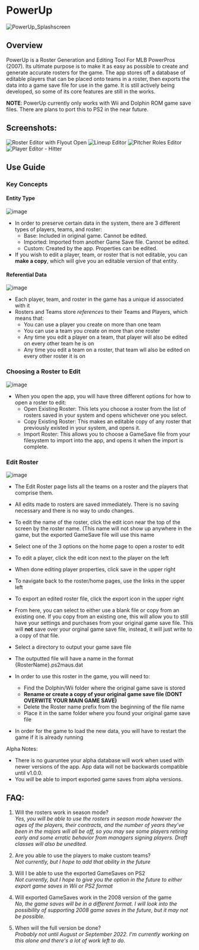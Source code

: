 # PowerUp
![PowerUp_Splashscreen](https://user-images.githubusercontent.com/30477054/160299027-774f51e4-43ff-45c5-af74-cf7471e844d0.png)

## Overview
PowerUp is a Roster Generation and Editing Tool For MLB PowerPros (2007). Its ultimate purpose is to make it as easy as possible to create and generate accurate rosters for the game. The app stores off a database of editable players that can be placed onto teams in a roster, then exports the data into a game save file for use in the game. It is still actively being developed, so some of its core features are still in the works.

**NOTE**: PowerUp currently only works with Wii and Dolphin ROM game save files. There are plans to port this to PS2 in the near future.

## Screenshots:
![Roster Editor with Flyout Open](https://user-images.githubusercontent.com/30477054/172521405-810a2728-d1bb-40fe-a2d5-a177ffe03687.png)
![Lineup Editor](https://user-images.githubusercontent.com/30477054/172521485-76b55bd3-8135-4371-9404-ccb71d8625d6.png)
![Pitcher Roles Editor](https://user-images.githubusercontent.com/30477054/172521498-b6b86bc9-303c-472a-988a-e3212bc35285.png)
![Player Editor - Hitter](https://user-images.githubusercontent.com/30477054/172521472-1f7290cd-7e4f-49d9-8b31-ae8a0ada6913.png)

## Use Guide
### Key Concepts
#### Entity Type
![image](https://user-images.githubusercontent.com/30477054/172523201-4bbf6d04-55c9-4c56-af42-bd93b4922c84.png)
- In order to preserve certain data in the system, there are 3 different types of players, teams, and roster:
  - Base: Included in original game. Cannot be edited.
  - Imported: Imported from another Game Save file. Cannot be edited.
  - Custom: Created by the app. Properties can be edited.
- If you wish to edit a player, team, or roster that is not editable, you can **make a copy**, which will give you an editable version of that entity.

#### Referential Data
![image](https://user-images.githubusercontent.com/30477054/172523937-01285df2-61c4-424e-9300-a35d2b92c428.png)
- Each player, team, and roster in the game has a unique id associated with it
- Rosters and Teams store *references* to their Teams and Players, which means that:
  - You can use a player you create on more than one team
  - You can use a team you create on more than one roster
  - Any time you edit a player on a team, that player will also be edited on every other team he is on
  - Any time you edit a team on a roster, that team wll also be edited on every other roster it is on
 
### Choosing a Roster to Edit
![image](https://user-images.githubusercontent.com/30477054/172524588-e6c5b3dd-0a0c-4a8b-8aec-e4f3f2a409a7.png)
- When you open the app, you will have three different options for how to open a roster to edit:
  - Open Existing Roster: This lets you choose a roster from the list of rosters saved in your system and opens whichever one you select.
  - Copy Existing Roster: This makes an editable copy of any roster that previously existed in your system, and opens it.   
  - Import Roster: This allows you to choose a GameSave file from your filesystem to import into the app, and opens it when the import is complete.

### Edit Roster
![image](https://user-images.githubusercontent.com/30477054/172524911-8df2b924-9ce2-4001-adf0-16336d94b10c.png)
- The Edit Roster page lists all the teams on a roster and the players that comprise them.
- All edits made to rosters are saved immediately. There is no saving necessary and there is no way to undo changes.
- To edit the name of the roster, click the edit icon near the top of the screen by the roster name. (This name will not show up anywhere in the game, but the exported GameSave file will use this name

- Select one of the 3 options on the home page to open a roster to edit
- To edit a player, click the edit icon next to the player on the left
- When done editing player properties, click save in the upper right
- To navigate back to the roster/home pages, use the links in the upper left
- To export an edited roster file, click the export icon in the upper right
- From here, you can select to either use a blank file or copy from an existing one. If you copy from an existing one, this will allow you to still have your settings and purchases from your original game save file. This will **not** save over your orginal game save file, instead, it will just write to a copy of that file.
- Select a directory to output your game save file
- The outputted file will have a name in the format {RosterName}.ps2maus.dat
- In order to use this roster in the game, you will need to:
  - Find the Dolphin/Wii folder where the original game save is stored 
  - **Rename or create a copy of your original game save file (DONT OVERWITE YOUR MAIN GAME SAVE)**
  - Delete the Roster name prefix from the beginning of the file name
  - Place it in the same folder where you found your original game save file
- In order for the game to load the new data, you will have to restart the game if it is already running

Alpha Notes:
 - There is no guaruntee your alpha database will work when used with newer versions of the app. App data will not be backwards compatible until v1.0.0.
 - You *will* be able to import exported game saves from alpha versions.

## FAQ:
1. Will the rosters work in season mode? <br/>
*Yes, you will be able to use the rosters in season mode _however_ the ages of the players, their contracts, and the number of years they've been in the majors will all be off, so you may see some players retiring early and some erratic behavior from managers signing players. Draft classes will also be unedited.*

2. Are you able to use the players to make custom teams? <br/>
*Not currently, but I hope to add that ability in the future*

3. Will I be able to use the exported GameSaves on PS2 <br/>
*Not currently, but I hope to give you the option in the future to either export game saves in Wii or PS2 format*

4. Will exported GameSaves work in the 2008 version of the game <br/>
*No, the game saves will be in a different format. I will look into the possibility of supporting 2008 game saves in the future, but it may not be possible.*

5. When will the full version be done? <br/>
*Probably not until August or September 2022. I'm currently working on this alone and there's a lot of work left to do.*
